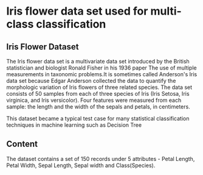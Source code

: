 # Iris flower data set used for multi-class classification
## Iris Flower Dataset
The Iris flower data set is a multivariate data set introduced by the British statistician and biologist Ronald Fisher in his 1936 paper The use of multiple measurements in taxonomic problems.It is sometimes called Anderson's Iris data set because Edgar Anderson collected the data to quantify the morphologic variation of Iris flowers of three related species. The data set consists of 50 samples from each of three species of Iris (Iris Setosa, Iris virginica, and Iris versicolor). Four features were measured from each sample: the length and the width of the sepals and petals, in centimeters.

This dataset became a typical test case for many statistical classification techniques in machine learning such as Decision Tree

## Content
The dataset contains a set of 150 records under 5 attributes - Petal Length, Petal Width, Sepal Length, Sepal width and Class(Species).

